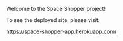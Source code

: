 Welcome to the Space Shopper project!

To see the deployed site, please visit:

https://space-shopper-app.herokuapp.com/
